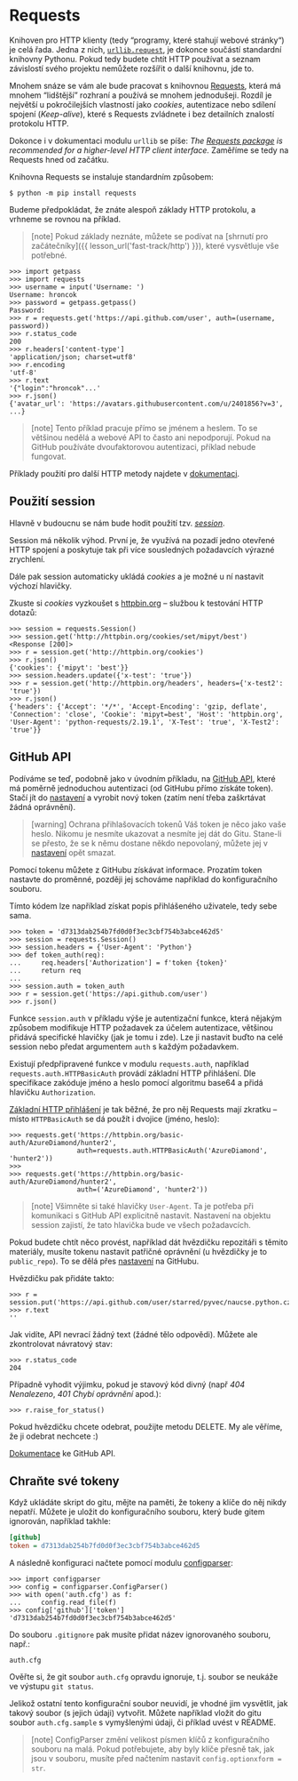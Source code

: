 Requests
========

Knihoven pro HTTP klienty (tedy “programy, které stahují webové stránky“)
je celá řada.
Jedna z nich, [`urllib.request`], je dokonce součástí standardní knihovny Pythonu.
Pokud tedy budete chtít HTTP používat a seznam závislostí
svého projektu nemůžete rozšířit o další knihovnu, jde to.

Mnohem snáze se vám ale bude pracovat s knihovnou [Requests],
která má mnohem “lidštější” rozhraní a používá se mnohem jednodušeji.
Rozdíl je největší u pokročilejších vlastností
jako *cookies*, autentizace nebo sdílení spojení (*Keep-alive*),
které s Requests zvládnete i bez detailních znalostí protokolu HTTP.

Dokonce i v dokumentaci modulu `urllib` se píše:
*The [Requests package][Requests] is recommended for a higher-level HTTP
client interface.*
Zaměříme se tedy na Requests hned od začátku.

[`urllib.request`]: https://docs.python.org/3/library/urllib.request.html#module-urllib.request
[Requests]: https://requests.readthedocs.io/en/master/

Knihovna Requests se instaluje standardním způsobem:

```console
$ python -m pip install requests
```

Budeme předpokládat, že znáte alespoň základy HTTP protokolu,
a vrhneme se rovnou na příklad.

> [note]
> Pokud základy neznáte, můžete se podívat na
> [shrnutí pro začátečníky]({{ lesson_url('fast-track/http') }}),
> které vysvětluje vše potřebné.

```pycon
>>> import getpass
>>> import requests
>>> username = input('Username: ')
Username: hroncok
>>> password = getpass.getpass()
Password: 
>>> r = requests.get('https://api.github.com/user', auth=(username, password))
>>> r.status_code
200
>>> r.headers['content-type']
'application/json; charset=utf8'
>>> r.encoding
'utf-8'
>>> r.text
'{"login":"hroncok"...'
>>> r.json()
{'avatar_url': 'https://avatars.githubusercontent.com/u/2401856?v=3', ...}
```

> [note]
> Tento příklad pracuje přímo se jménem a heslem.
> To se většinou nedělá a webové API to často ani nepodporují.
> Pokud na GitHub používáte dvoufaktorovou autentizaci, příklad nebude fungovat.

Příklady použití pro další HTTP metody najdete v [dokumentaci].

[dokumentaci]: http://docs.python-requests.org/en/master/user/quickstart/


## Použití session

Hlavně v budoucnu se nám bude hodit použití tzv.
[*session*](http://docs.python-requests.org/en/master/user/advanced/#session-objects).

Session má několik výhod.
První je, že využívá na pozadí jedno otevřené HTTP spojení a poskytuje tak
při více sousledných požadavcích výrazné zrychlení.

Dále pak session automaticky ukládá *cookies* a je možné u ní nastavit výchozí
hlavičky.

Zkuste si *cookies* vyzkoušet s [httpbin.org](http://httpbin.org) – službou
k testování HTTP dotazů:

```pycon
>>> session = requests.Session()
>>> session.get('http://httpbin.org/cookies/set/mipyt/best')
<Response [200]>
>>> r = session.get('http://httpbin.org/cookies')
>>> r.json()
{'cookies': {'mipyt': 'best'}}
>>> session.headers.update({'x-test': 'true'})
>>> r = session.get('http://httpbin.org/headers', headers={'x-test2': 'true'})
>>> r.json()
{'headers': {'Accept': '*/*', 'Accept-Encoding': 'gzip, deflate', 'Connection': 'close', 'Cookie': 'mipyt=best', 'Host': 'httpbin.org', 'User-Agent': 'python-requests/2.19.1', 'X-Test': 'true', 'X-Test2': 'true'}}
```

## GitHub API

Podíváme se teď, podobně jako v úvodním příkladu, na [GitHub API],
které má poměrně jednoduchou autentizaci (od GitHubu přímo
získáte token). Stačí jít do [nastavení] a vyrobit nový token
(zatím není třeba zaškrtávat žádná oprávnění).

> [warning] Ochrana přihlašovacích tokenů
> Váš token je něco jako vaše heslo.
> Nikomu je nesmíte ukazovat a nesmíte jej dát do Gitu.
> Stane-li se přesto, že se k němu dostane někdo nepovolaný,
> můžete jej v [nastavení] opět smazat.

Pomocí tokenu můžete z GitHubu získávat informace.
Prozatím token nastavte do proměnné, později jej schováme například do
konfiguračního souboru.

Tímto kódem lze například získat popis přihlášeného uživatele, tedy sebe sama.

```pycon
>>> token = 'd7313dab254b7fd0d0f3ec3cbf754b3abce462d5'
>>> session = requests.Session()
>>> session.headers = {'User-Agent': 'Python'}
>>> def token_auth(req):
...     req.headers['Authorization'] = f'token {token}'
...     return req
... 
>>> session.auth = token_auth
>>> r = session.get('https://api.github.com/user')
>>> r.json()
```

Funkce `session.auth` v příkladu výše je autentizační funkce,
která nějakým způsobem modifikuje HTTP požadavek za účelem autentizace,
většinou přidává specifické hlavičky (jak je tomu i zde).
Lze ji nastavit buďto na celé session nebo předat argumentem `auth` s každým
požadavkem.

Existují předpřipravené funkce v modulu `requests.auth`, například 
`requests.auth.HTTPBasicAuth` provádí základní HTTP přihlášení.
Dle specifikace zakóduje jméno a heslo pomocí
algoritmu base64 a přidá hlavičku `Authorization`.

[Základní HTTP přihlášení](https://cs.wikipedia.org/wiki/Basic_access_authentication)
je tak běžné, že pro něj Requests mají zkratku –
místo `HTTPBasicAuth` se dá použít i dvojice (jméno, heslo):

```pycon
>>> requests.get('https://httpbin.org/basic-auth/AzureDiamond/hunter2',
                 auth=requests.auth.HTTPBasicAuth('AzureDiamond', 'hunter2'))
>>> 
>>> requests.get('https://httpbin.org/basic-auth/AzureDiamond/hunter2',
                 auth=('AzureDiamond', 'hunter2'))
```

> [note]
> Všimněte si také hlavičky `User-Agent`.
> Ta je potřeba při komunikaci s GitHub API explicitně nastavit.
> Nastavení na objektu session zajistí, že tato hlavička
> bude ve všech požadavcích.

Pokud budete chtít něco provést, například dát hvězdičku repozitáři s těmito
materiály, musíte tokenu nastavit patřičné oprávnění
(u hvězdičky je to `public_repo`).
To se dělá přes [nastavení] na GitHubu.

Hvězdičku pak přidáte takto:

```pycon
>>> r = session.put('https://api.github.com/user/starred/pyvec/naucse.python.cz')
>>> r.text
''
```

Jak vidíte, API nevrací žádný text (žádné tělo odpovědi).
Můžete ale zkontrolovat návratový stav:

```pycon
>>> r.status_code
204
```

Případně vyhodit výjimku, pokud je stavový kód divný (např _404 Nenalezeno_,
_401 Chybí oprávnění_ apod.):

```pycon
>>> r.raise_for_status()
```

Pokud hvězdičku chcete odebrat, použijte metodu DELETE.
My ale věříme, že ji odebrat nechcete :)

[Dokumentace] ke GitHub API.

[nastavení]: https://github.com/settings/tokens
[Dokumentace]: https://developer.github.com/v3/
[GitHub API]: https://developer.github.com/v3

## Chraňte své tokeny

Když ukládáte skript do gitu, mějte na paměti, že tokeny a klíče do něj nikdy
nepatří. Můžete je uložit do konfiguračního souboru, který bude gitem ignorován,
například takhle:

```ini
[github]
token = d7313dab254b7fd0d0f3ec3cbf754b3abce462d5
```

A následně konfiguraci načtete pomocí modulu
[configparser](https://docs.python.org/3/library/configparser.html):

```pycon
>>> import configparser
>>> config = configparser.ConfigParser()
>>> with open('auth.cfg') as f:
...     config.read_file(f)
>>> config['github']['token']
'd7313dab254b7fd0d0f3ec3cbf754b3abce462d5'
```

Do souboru `.gitignore` pak musíte přidat název ignorovaného souboru, např.:

    auth.cfg

Ověřte si, že git soubor `auth.cfg` opravdu ignoruje, t.j. soubor se neukáže
ve výstupu `git status`.

Jelikož ostatní tento konfigurační soubor neuvidí,
je vhodné jim vysvětlit, jak takový soubor (s jejich údaji) vytvořit.
Můžete například vložit do gitu soubor `auth.cfg.sample`
s vymyšlenými údaji, či příklad uvést v README.

> [note]
> ConfigParser změní velikost písmen klíčů z konfiguračního souboru na malá.
> Pokud potřebujete, aby byly klíče přesně tak, jak jsou v souboru, musíte
> před načtením nastavit `config.optionxform = str`.
